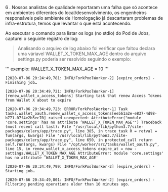 6 .   Nossos analistas de qualidade reportaram uma falha que só acontece em ambientes diferentes do local/desenvolvimento, os engenheiros responsáveis pelo ambiente de Homologação já descartaram problemas de infra-estrutura, temos que levantar o que está acontecendo.

Ao executar o comando para listar os logs (no stdio) do Pod de Jobs, capturei o seguinte registro de log:

> Analisando o arquivo de log abaixo 
> foi verificar que faltou declara uma váriavel 
> WALLET_X_TOKEN_MAX_AGE dentro do arquivo settings.py 
> poderia ser resolvido seguindo o exemplo: 
> 
'''
exemplo: WALLET_X_TOKEN_MAX_AGE = 10
'''

```
[2020-07-06 20:24:49,781: INFO/ForkPoolWorker-2] [expire_orders] - Finishing job…

[2020-07-06 20:34:49,721: INFO/ForkPoolWorker-1] [renew_wallet_x_access_tokens] Starting task that renew Access Tokens from Wallet X about to expire

[2020-07-06 20:34:49,723: ERROR/ForkPoolWorker-1] Task tasks.wallet_oauth.renew_wallet_x_access_tokens[ee561a2e-e837-4d98-b771-07f4e2b5ec70] raised unexpected: AttributeError("module 'core.settings' has no attribute ‘WALLET_X_TOKEN_MAX_AGE'") Traceback (most recent call last): File "/usr/local/lib/python3.7/site-packages/celery/app/trace.py", line 385, in trace_task R = retval = fun(args, kwargs) File "/usr/local/lib/python3.7/site-packages/celery/app/trace.py", line 650, in protected_call return self.run(args, kwargs) File "/opt/worker/src/tasks/wallet_oauth.py", line 15, in renew_wallet_x_access_tokens expire_at = now - settings.WALLET_X_TOKEN_MAX_AGE AttributeError: module 'core.settings' has no attribute ‘WALLET_X_TOKEN_MAX_AGE'

[2020-07-06 20:34:49,799: INFO/ForkPoolWorker-2] [expire_orders] - Starting job…

[2020-07-66 20:34:49,801: INFO/ForkPoolWorker-2] [expire_orders] - Filtering pending operations older than 10 minutes ago.
```